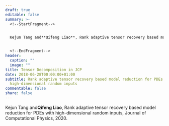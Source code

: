 ```yaml
---
draft: true
editable: false
summary: >-
  <!--StartFragment-->


  Kejun Tang and**Qifeng Liao**, Rank adaptive tensor recovery based model reduction for PDEs with high-dimensional random inputs, Journal of Computational Physics, 2020.


  <!--EndFragment-->
header:
  caption: ""
  image: ""
title: Tensor Decomposition in JCP
date: 2018-06-28T00:00:00+01:00
subtitle: Rank adaptive tensor recovery based model reduction for PDEs with
  high-dimensional random inputs
commentable: false
share: false
---
```

<!--StartFragment-->

Kejun Tang and**Qifeng Liao**, Rank adaptive tensor recovery based model reduction for PDEs with high-dimensional random inputs, Journal of Computational Physics, 2020.

<!--EndFragment-->